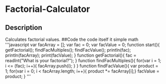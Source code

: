 # Factorial-Calculator
## Description
Calculates factorial values.
##Code
the code itself it  simple math
'''javascript
var facArray = [];
var fac = 0;
var facValue = 0;
function start(){
    getFactorial();
    findFacMultiples();
    findFacValue();
    println(fac);
    println(facArray);
    print(facValue);
}
function getFactorial(){
    fac = readInt("What is your factorial?");
}
function findFacMultiples(){
    for(var i = 1; i <= (fac); i++){
        facArray.push(i);
    }
}
function findFacValue(){
    var product = 1;
    for(var i = 0; i < facArray.length; i++){
        product *= facArray[i];}
        facValue = product;
}
'''
